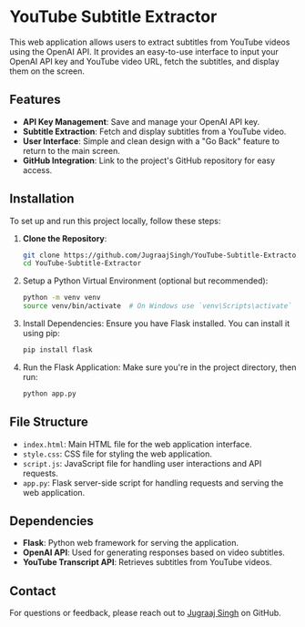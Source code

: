 # YouTube Subtitle Extractor

This web application allows users to extract subtitles from YouTube videos using the OpenAI API. It provides an easy-to-use interface to input your OpenAI API key and YouTube video URL, fetch the subtitles, and display them on the screen.

## Features

- **API Key Management**: Save and manage your OpenAI API key.
- **Subtitle Extraction**: Fetch and display subtitles from a YouTube video.
- **User Interface**: Simple and clean design with a "Go Back" feature to return to the main screen.
- **GitHub Integration**: Link to the project's GitHub repository for easy access.

## Installation

To set up and run this project locally, follow these steps:

1. **Clone the Repository**:
   ```bash
   git clone https://github.com/JugraajSingh/YouTube-Subtitle-Extractor.git
   cd YouTube-Subtitle-Extractor
2. Setup a Python Virtual Environment (optional but recommended):
   ```bash
   python -m venv venv
   source venv/bin/activate  # On Windows use `venv\Scripts\activate`
3. Install Dependencies:
Ensure you have Flask installed. You can install it using pip:
   ```bash
   pip install flask
4. Run the Flask Application:
Make sure you're in the project directory, then run:
   ```bash
   python app.py

## File Structure

- `index.html`: Main HTML file for the web application interface.
- `style.css`: CSS file for styling the web application.
- `script.js`: JavaScript file for handling user interactions and API requests.
- `app.py`: Flask server-side script for handling requests and serving the web application.

## Dependencies

- **Flask**: Python web framework for serving the application.
- **OpenAI API**: Used for generating responses based on video subtitles.
- **YouTube Transcript API**: Retrieves subtitles from YouTube videos.


## Contact

For questions or feedback, please reach out to [Jugraaj Singh](https://github.com/JugraajSingh) on GitHub.
